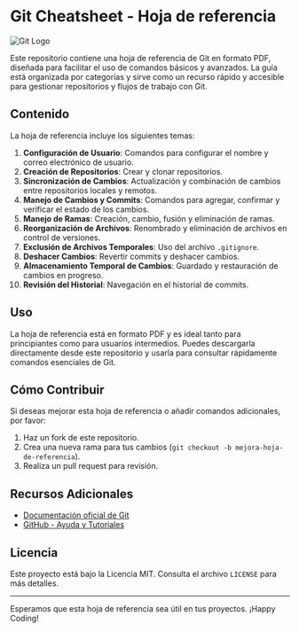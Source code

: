# Git Cheatsheet - Hoja de referencia

![Git Logo](https://git-scm.com/images/logos/downloads/Git-Icon-1788C.png)

Este repositorio contiene una hoja de referencia de Git en formato PDF, diseñada para facilitar el uso de comandos básicos y avanzados. La guía está organizada por categorías y sirve como un recurso rápido y accesible para gestionar repositorios y flujos de trabajo con Git.

## Contenido

La hoja de referencia incluye los siguientes temas:

1. **Configuración de Usuario**: Comandos para configurar el nombre y correo electrónico de usuario.
2. **Creación de Repositorios**: Crear y clonar repositorios.
3. **Sincronización de Cambios**: Actualización y combinación de cambios entre repositorios locales y remotos.
4. **Manejo de Cambios y Commits**: Comandos para agregar, confirmar y verificar el estado de los cambios.
5. **Manejo de Ramas**: Creación, cambio, fusión y eliminación de ramas.
6. **Reorganización de Archivos**: Renombrado y eliminación de archivos en control de versiones.
7. **Exclusión de Archivos Temporales**: Uso del archivo `.gitignore`.
8. **Deshacer Cambios**: Revertir commits y deshacer cambios.
9. **Almacenamiento Temporal de Cambios**: Guardado y restauración de cambios en progreso.
10. **Revisión del Historial**: Navegación en el historial de commits.

## Uso

La hoja de referencia está en formato PDF y es ideal tanto para principiantes como para usuarios intermedios. Puedes descargarla directamente desde este repositorio y usarla para consultar rápidamente comandos esenciales de Git.

## Cómo Contribuir

Si deseas mejorar esta hoja de referencia o añadir comandos adicionales, por favor:

1. Haz un fork de este repositorio.
2. Crea una nueva rama para tus cambios (`git checkout -b mejora-hoja-de-referencia`).
3. Realiza un pull request para revisión.

## Recursos Adicionales

- [Documentación oficial de Git](https://git-scm.com/doc)
- [GitHub - Ayuda y Tutoriales](https://docs.github.com/en)

## Licencia

Este proyecto está bajo la Licencia MIT. Consulta el archivo `LICENSE` para más detalles.

---

Esperamos que esta hoja de referencia sea útil en tus proyectos. ¡Happy Coding!
